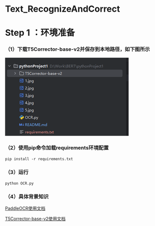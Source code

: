 # Text_RecognizeAndCorrect
# **Step 1 ：环境准备**
### （1）下载T5Corrector-base-v2并保存到本地路径，如下图所示

![img.png](pic/img.png)

### （2）使用pip命令加载requirements环境配置
`pip install -r requirements.txt`

### （3）运行
`python OCR.py`

### （4）具体背景知识
[PaddleOCR使用文档](https://github.com/PaddlePaddle/PaddleOCR)

[T5Corrector-base-v2使用文档](https://hf-mirror.com/Maciel/T5Corrector-base-v2)